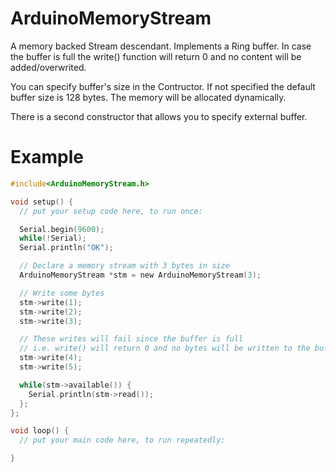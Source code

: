 # ArduinoMemoryStream
A memory backed Stream descendant. Implements a Ring buffer. In case the buffer is full the write() function will return 0 and no content will be added/overwrited.

You can specify buffer's size in the Contructor. If not specified the default buffer size is 128 bytes. The memory will be allocated dynamically.

There is a second constructor that allows you to specify external buffer.

# Example

```c
#include<ArduinoMemoryStream.h>

void setup() {
  // put your setup code here, to run once:

  Serial.begin(9600);
  while(!Serial);
  Serial.println("OK");

  // Declare a memory stream with 3 bytes in size
  ArduinoMemoryStream *stm = new ArduinoMemoryStream(3);

  // Write some bytes
  stm->write(1);
  stm->write(2);
  stm->write(3);

  // These writes will fail since the buffer is full
  // i.e. write() will return 0 and no bytes will be written to the buffer
  stm->write(4);
  stm->write(5);

  while(stm->available()) {
    Serial.println(stm->read());
  };
};

void loop() {
  // put your main code here, to run repeatedly:

}

```
